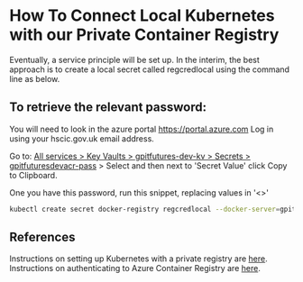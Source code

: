 # How To Connect Local Kubernetes with our Private Container Registry

Eventually, a service principle will be set up. In the interim, the best approach is to create a local secret called regcredlocal using the command line as below.

## To retrieve the relevant password:

You will need to look in the azure portal https://portal.azure.com
Log in using your hscic.gov.uk email address.

Go to: [All services > Key Vaults > gpitfutures-dev-kv > Secrets > gpitfuturesdevacr-pass](https://portal.azure.com/#@HSCIC365.onmicrosoft.com/asset/Microsoft_Azure_KeyVault/Secret/https://gpitfutures-dev-kv.vault.azure.net/secrets/gpitfuturesdevacr-pass/edc84d3ba0f543d685b7ed14fb73382f) > Select and then next to 'Secret Value' click Copy to Clipboard.

One you have this password, run this snippet, replacing values in '<>'

```bash
kubectl create secret docker-registry regcredlocal --docker-server=gpitfuturesdevacr.azurecr.io --docker-username=gpitfuturesdevacr --docker-password=<password> --docker-email=<your-hscic.gov.uk email> --namespace buyingcatalogue
```

## References

Instructions on setting up Kubernetes with a private registry are [here](https://kubernetes.io/docs/tasks/configure-pod-container/pull-image-private-registry/).
Instructions on authenticating to Azure Container Registry are [here](https://docs.microsoft.com/en-us/azure/container-registry/container-registry-authentication).
